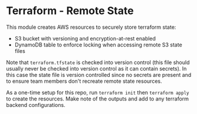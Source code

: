 # Terraform - Remote State

This module creates AWS resources to securely store terraform state:
- S3 bucket with versioning and encryption-at-rest enabled
- DynamoDB table to enforce locking when accessing remote S3 state files

Note that `terraform.tfstate` is checked into version control (this file should usually never be checked into version control as it can contain secrets).  In this case the state file is version controlled since no secrets are present and to ensure team members don't recreate remote state resources.

As a one-time setup for this repo, run `terraform init` then `terraform apply` to create the resources.  Make note of the outputs and add to any terraform backend configurations.


   
